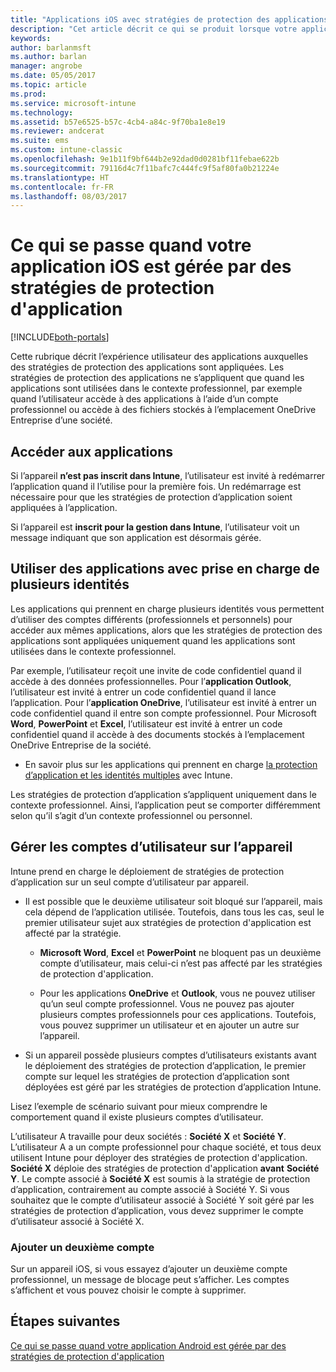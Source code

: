 ```yaml
---
title: "Applications iOS avec stratégies de protection des applications"
description: "Cet article décrit ce qui se produit lorsque votre application iOS est gérée par des stratégies de protection d’application."
keywords: 
author: barlanmsft
ms.author: barlan
manager: angrobe
ms.date: 05/05/2017
ms.topic: article
ms.prod: 
ms.service: microsoft-intune
ms.technology: 
ms.assetid: b57e6525-b57c-4cb4-a84c-9f70ba1e8e19
ms.reviewer: andcerat
ms.suite: ems
ms.custom: intune-classic
ms.openlocfilehash: 9e1b11f9bf644b2e92dad0d0281bf11febae622b
ms.sourcegitcommit: 79116d4c7f11bafc7c444fc9f5af80fa0b21224e
ms.translationtype: HT
ms.contentlocale: fr-FR
ms.lasthandoff: 08/03/2017
---
```

# <a name="what-to-expect-when-your-ios-app-is-managed-by-app-protection-policies"></a>Ce qui se passe quand votre application iOS est gérée par des stratégies de protection d'application

[!INCLUDE[both-portals](./includes/note-for-both-portals.md)]

 Cette rubrique décrit l’expérience utilisateur des applications auxquelles des stratégies de protection des applications sont appliquées. Les stratégies de protection des applications ne s’appliquent que quand les applications sont utilisées dans le contexte professionnel, par exemple quand l’utilisateur accède à des applications à l’aide d’un compte professionnel ou accède à des fichiers stockés à l’emplacement OneDrive Entreprise d’une société.

##  <a name="access-apps"></a>Accéder aux applications

Si l’appareil **n’est pas inscrit dans Intune**, l’utilisateur est invité à redémarrer l’application quand il l’utilise pour la première fois. Un redémarrage est nécessaire pour que les stratégies de protection d’application soient appliquées à l’application.

<!--- The following screenshot from the Skype app illustrates this restart request: --->


<!---  ![Screenshot of the iOS device showing PIN prompt](../media/appmanagement/iOS_AppPINPrompt.png) --->

Si l’appareil est **inscrit pour la gestion dans Intune**, l’utilisateur voit un message indiquant que son application est désormais gérée.

##  <a name="use-apps-with-multi-identity-support"></a>Utiliser des applications avec prise en charge de plusieurs identités

Les applications qui prennent en charge plusieurs identités vous permettent d’utiliser des comptes différents (professionnels et personnels) pour accéder aux mêmes applications, alors que les stratégies de protection des applications sont appliquées uniquement quand les applications sont utilisées dans le contexte professionnel.  

Par exemple, l’utilisateur reçoit une invite de code confidentiel quand il accède à des données professionnelles. Pour l’**application Outlook**, l’utilisateur est invité à entrer un code confidentiel quand il lance l’application. Pour l’**application OneDrive**, l’utilisateur est invité à entrer un code confidentiel quand il entre son compte professionnel.  Pour Microsoft **Word**, **PowerPoint** et **Excel**, l’utilisateur est invité à entrer un code confidentiel quand il accède à des documents stockés à l’emplacement OneDrive Entreprise de la société.

- En savoir plus sur les applications qui prennent en charge [la protection d’application et les identités multiples](https://www.microsoft.com/cloud-platform/microsoft-intune-apps) avec Intune.

Les stratégies de protection d’application s’appliquent uniquement dans le contexte professionnel. Ainsi, l’application peut se comporter différemment selon qu’il s’agit d’un contexte professionnel ou personnel.

##  <a name="manage-user-accounts-on-the-device"></a>Gérer les comptes d’utilisateur sur l’appareil

Intune prend en charge le déploiement de stratégies de protection d’application sur un seul compte d’utilisateur par appareil.

* Il est possible que le deuxième utilisateur soit bloqué sur l’appareil, mais cela dépend de l’application utilisée. Toutefois, dans tous les cas, seul le premier utilisateur sujet aux stratégies de protection d'application est affecté par la stratégie.
  * **Microsoft Word**, **Excel** et **PowerPoint** ne bloquent pas un deuxième compte d’utilisateur, mais celui-ci n’est pas affecté par les stratégies de protection d'application.  

  * Pour les applications **OneDrive** et **Outlook**, vous ne pouvez utiliser qu’un seul compte professionnel. Vous ne pouvez pas ajouter plusieurs comptes professionnels pour ces applications. Toutefois, vous pouvez supprimer un utilisateur et en ajouter un autre sur l’appareil.

* Si un appareil possède plusieurs comptes d’utilisateurs existants avant le déploiement des stratégies de protection d’application, le premier compte sur lequel les stratégies de protection d’application sont déployées est géré par les stratégies de protection d’application Intune.


Lisez l’exemple de scénario suivant pour mieux comprendre le comportement quand il existe plusieurs comptes d’utilisateur.

L’utilisateur A travaille pour deux sociétés : **Société X** et **Société Y**. L’utilisateur A a un compte professionnel pour chaque société, et tous deux utilisent Intune pour déployer des stratégies de protection d'application. **Société X** déploie des stratégies de protection d'application **avant** **Société Y**. Le compte associé à **Société X** est soumis à la stratégie de protection d’application, contrairement au compte associé à Société Y. Si vous souhaitez que le compte d’utilisateur associé à Société Y soit géré par les stratégies de protection d’application, vous devez supprimer le compte d’utilisateur associé à Société X.

### <a name="add-a-second-account"></a>Ajouter un deuxième compte

Sur un appareil iOS, si vous essayez d’ajouter un deuxième compte professionnel, un message de blocage peut s’afficher. Les comptes s’affichent et vous pouvez choisir le compte à supprimer.

## <a name="next-steps"></a>Étapes suivantes
[Ce qui se passe quand votre application Android est gérée par des stratégies de protection d'application](end-user-mam-apps-android.md)
